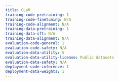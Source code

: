 ```yaml
---
title: GLaM
training-code-pretraining: 1
training-code-finetuning: N/A
training-code-alignment: N/A
training-data-pretraining: 1
training-data-sft: N/A
training-data-alignment: N/A
evaluation-code-general: 1
evaluation-code-safety: N/A
evaluation-data-utility: 5
evaluation-data-utility-license: Public datasets
evaluation-data-safety: N/A
deployment-code-inference: 1
deployment-data-weights: 1
---
```

